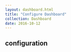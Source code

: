 ```yaml
---
layout: dashboard.html
title: "Configure Dashboard"
collection: Dashboard
date: 2016-10-12
---
```


configuration
---
